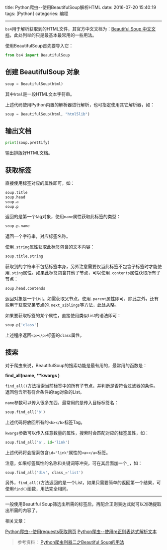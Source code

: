 title: Python爬虫--使用BeautifulSoup解析HTML
date: 2016-07-20 15:40:19
tags: [Python]
categories: 编程

---

`bs4`用于解析获取到的HTML文件，其官方中文文档为：[Beautiful Soup 中文文档](https://www.crummy.com/software/BeautifulSoup/bs3/documentation.zh.html)，此处列举的只是最基本最常用的一些用法。

<!--more-->

使用BeautifulSoup首先要导入它：

``` python
from bs4 import BeautifulSoup
```

## 创建 BeautifulSoup 对象 ##

``` python
soup = BeautifulSoup(html)
```
其中`html`是一段HTML文本字符串。

上述代码使用Python内置的解析器进行解析，也可指定使用其它解析器，如：

``` python
soup = BeautifulSoup(html, "html5lib")
```

## 输出文档 ##

``` python
print(soup.prettify)
```
输出排版好HTML文档。

## 获取标签 ##
直接使用标签对应的属性即可，如：

``` python
soup.title
soup.head
soup.a
soup.p
```

返回的是第一个tag对象，使用`name`属性获取此标签的类型：

``` python
soup.p.name
```

返回一个字符串，对应标签名称。

使用`.string`属性获取此标签包含的文本内容：

``` python
soup.title.string
```

获取到的字符串不包括标签本身，另外注意需要仅当此标签不包含子标签时才能使用`.sting`属性。如果此标签包含其他子节点，可以使用`.contents`属性获取所有子节点：

``` python
soup.head.contends
```

返回对象是一个List。如需获取父节点，使用`.parent`属性即可，除此之外，还有些用于获取兄弟节点的`.next_siblings`等方法，此处从略。

如果要获取标签的某个属性，直接使用类似List的语法即可：

``` python
soup.p['class']
```

上述程序返回`<p></p>`标签的`class`属性。

## 搜索 ##
对于爬虫来说，BeautifulSoup的搜索功能是最有用的，最常用的函数是：

**find_all(name, \*\*kwargs )**

`find_all()`方法搜索当前标签中的所有子节点，并判断是否符合过滤器的条件。返回包含所有符合条件的tag对象的List。

`name`参数可以传入很多东西，最常用的是传入目标标签名：

``` python
soup.find_all('b')
```

上述代码将放回所有的`<b></b>`标签Tag。

`kwargs`参数可以传入任意数量的属性，搜索时会匹配对应的标签属性，如：

``` python
soup.find_all('a', id='link')
```

上述代码将会搜索包含`id="link"`属性的`<a></a>`标签。

注意，如果标签属性的名称和关键词等冲突，可在其后面加一个`_`，如：

``` python
soup.find_all('div', class_='list')
```

另外，`find_all()`方法返回的是一个List，如果只需要简单的返回第一个结果，可使用`find()`函数，用法完全相同。

----------

一般使用Beautiful Soup筛选出所需的标签后，再配合正则表达式就可以准确提取出所需的内容了。

相关文章：

[Python爬虫--使用requests获取网页](/2016/06/03/Python%E7%88%AC%E8%99%AB--%E4%BD%BF%E7%94%A8requests%E8%8E%B7%E5%8F%96%E7%BD%91%E9%A1%B5/)
[Python爬虫--使用re正则表达式解析文本](/2016/07/20/Python%E7%88%AC%E8%99%AB--%E4%BD%BF%E7%94%A8re%E6%AD%A3%E5%88%99%E8%A1%A8%E8%BE%BE%E5%BC%8F%E8%A7%A3%E6%9E%90%E6%96%87%E6%9C%AC/)

> 参考资料：
> [Python爬虫利器二之Beautiful Soup的用法](http://cuiqingcai.com/1319.html)